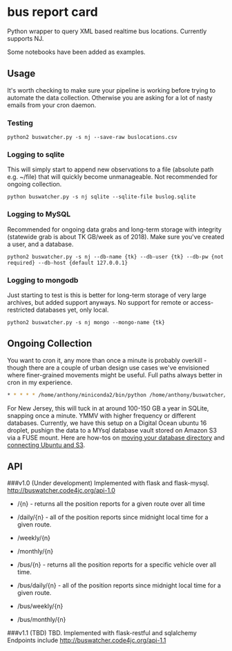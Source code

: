# bus report card

Python wrapper to query XML based realtime bus locations.  Currently supports NJ.

Some notebooks have been added as examples.


## Usage
It's worth checking to make sure your pipeline is working before trying to automate the data collection. Otherwise you are asking for a lot of nasty emails from your cron daemon.

### Testing
```
python2 buswatcher.py -s nj --save-raw buslocations.csv

```


### Logging to sqlite

This will simply start to append new observations to a file (absolute path e.g. ~/file) that will quickly become unmanageable. Not recommended for ongoing collection.
```
python buswatcher.py -s nj sqlite --sqlite-file buslog.sqlite
```

### Logging to MySQL

Recommended for ongoing data grabs and long-term storage with integrity (statewide grab is about TK GB/week as of 2018). Make sure you've created a user, and a database.

```
python2 buswatcher.py -s nj --db-name {tk} --db-user {tk} --db-pw {not required} --db-host {default 127.0.0.1}
```

### Logging to mongodb

Just starting to test is this is better for long-term storage of very large archives, but added support anyways. No support for remote or access-restricted databases yet, only local.

```
python2 buswatcher.py -s nj mongo --mongo-name {tk}
```


## Ongoing Collection

You want to cron it, any more than once a minute is probably overkill - though there are a couple of urban design use cases we've envisioned where finer-grained movements might be useful. Full paths always better in cron in my experience.

```bash
* * * * * /home/anthony/miniconda2/bin/python /home/anthony/buswatcher/buswatcher.py -s nj mysql --db-name bus_position_log --db-user buswatcher --db-pw njtransit
```

For New Jersey, this will tuck in at around 100-150 GB a year in SQLite, snapping once a minute. YMMV with higher frequency or different databases. Currently, we have this setup on a Digital Ocean ubuntu 16 droplet, pushign the data to a MYsql database vault stored on Amazon S3 via a FUSE mount. Here are how-tos on [moving your database directory](https://www.digitalocean.com/community/tutorials/how-to-move-a-mysql-data-directory-to-a-new-location-on-ubuntu-16-04) and [connecting Ubuntu and S3](https://firefli.de/tutorials/s3fs-and-aws.html). 

## API

###v1.0 (Under development)
Implemented with flask and flask-mysql.
http://buswatcher.code4jc.org/api-1.0
- /{n} - returns all the position reports for a given route over all time
- /daily/{n} - all of the position reports since midnight local time for a given route.
- /weekly/{n} 
- /monthly/{n}

- /bus/{n} - returns all the position reports for a specific  vehicle over all time. 
- /bus/daily/{n} - all of the position reports since midnight local time for a given route.
- /bus/weekly/{n}
- /bus/monthly/{n}


###v1.1 (TBD)
TBD. Implemented with flask-restful and sqlalchemy
Endpoints include
http://buswatcher.code4jc.org/api-1.1